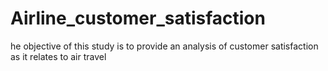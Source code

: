 # Airline_customer_satisfaction
he objective of this study is to provide an analysis of customer satisfaction as it relates to air travel
